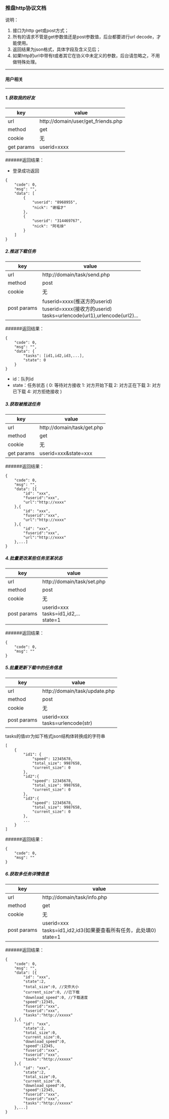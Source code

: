 ### 推盘http协议文档

说明：

1. 接口为http get或post方式；
2. 所有的请求不管是get参数值还是post参数值，后台都要进行url decode，才能使用。
4. 返回结果为json格式，具体字段及含义见后；
5. 如果http的url中带有t或者其它在协义中未定义的参数，后台请忽略之，不用做特殊处理。

---

#### 用户相关

---

##### 1.获取我的好友

| key | value |
| --- | ----- |
| url | http://domain/user/get_friends.php |
| method | get |
| cookie | 无 |
| get params | userid=xxxx |

######返回结果：
* 登录成功返回

``` 
{
    "code": 0,
    "msg": "",
    "data": [
        {
            "userid": "8968955",
            "nick": "谢福才"
        },
        {
            "userid": "314469767",
            "nick": "阿毛徐"
        }
    ]
}
```

##### 2.推送下载任务

| key | value |
| --- | ----- |
| url | http://domain/task/send.php |
| method | post |
| cookie | 无 |
| post params | fuserid=xxxx(推送方的userid)<br/>tuserid=xxxx(接收方的userid)<br/>tasks=urlencode(url1),urlencode(url2)... |

######返回结果：

``` 
{
    "code": 0,
    "msg": "",
    "data": {
        "tasks": [id1,id2,id3,...],
        "state": 0
    }
}
```

* id：队列id
* state：任务状态 (
 0: 等待对方接收
 1: 对方开始下载
 2: 对方正在下载
 3: 对方已下载
 4: 对方拒绝接收 )
##### 3.获取被推送任务

| key | value |
| --- | ----- |
| url | http://domain/task/get.php |
| method | get |
| cookie | 无 |
| get params | userid=xxx&state=xxx|

######返回结果：

``` 
{
    "code": 0,
    "msg": "",
    "data": [{
        "id": "xxx",
        "fuserid":"xxx",
        "url":"http://xxxx"
    },{
        "id": "xxx",
        "fuserid":"xxx",
        "url":"http://xxxx"
    },{
        "id": "xxx",
        "fuserid":"xxx",
        "url":"http://xxxx"
    },...]
}
```

##### 4.批量更改某些任务至某状态

| key | value |
| --- | ----- |
| url | http://domain/task/set.php |
| method | post |
| cookie | 无 |
| post params | userid=xxx<br/>tasks=id1,id2,...<br/>state=1|

######返回结果：

``` 
{
    "code": 0,
    "msg": ""
}
```
	
##### 5.批量更新下载中的任务信息

| key | value |
| --- | ----- |
| url | http://domain/task/update.php |
| method | post |
| cookie | 无 |
| post params | userid=xxx<br/>tasks=urlencode(str)|

tasks的值str为如下格式json结构体转换成的字符串

```
[
    {
        "id1": {
            "speed": 12345678,
            "total_size": 9987658,
            "current_size": 0
        },
        "id2":{
            "speed": 12345678,
            "total_size": 9987658,
            "current_size": 0
        },
        "id3":{
            "speed": 12345678,
            "total_size": 9987658,
            "current_size": 0
        },
        ...
    }
]
```
######返回结果：

``` 
{
    "code": 0,
    "msg": ""
}
```

##### 6.获取多任务详情信息

| key | value |
| --- | ----- |
| url | http://domain/task/info.php |
| method | get |
| cookie | 无 |
| post params | userid=xxx<br/>tasks=id1,id2,id3(如果要查看所有任务，此处填0)<br/>state=1|

######返回结果：

``` 
{
    "code": 0,
    "msg": "",
    "data": [{
        "id": "xxx",
        "state":2,
        "total_size":0, //文件大小
        "current_size":0, //已下载
        "download_speed":0, //下载速度
        "speed":12345,
        "fuserid":"xxx",
        "tuserid":"xxx",
        "tasks":"http://xxxxx"
    },{
        "id": "xxx",
        "state":2,
        "total_size":0,
        "current_size":0,
        "download_speed":0,
        "speed":12345,
        "fuserid":"xxx",
        "tuserid":"xxx",
        "tasks":"http://xxxxx"
    },{
        "id": "xxx",
        "state":2,
        "total_size":0,
        "current_size":0,
        "download_speed":0,
        "speed":12345,
        "fuserid":"xxx",
        "tuserid":"xxx",
        "tasks":"http://xxxxx"
    },...]
}
```